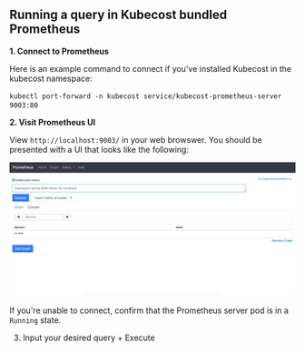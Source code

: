 ## Running a query in Kubecost bundled Prometheus

__1. Connect to Prometheus__

Here is an example command to connect if you've installed Kubecost in the kubecost namespace:

```
kubectl port-forward -n kubecost service/kubecost-prometheus-server 9003:80
```

__2. Visit Prometheus UI__

View `http://localhost:9003/` in your web browswer. You should be presented with a UI that looks like the following:

![](images/prom-ui.png)

If you're unable to connect, confirm that the Prometheus server pod is in a `Running` state. 


3. Input your desired query + Execute
